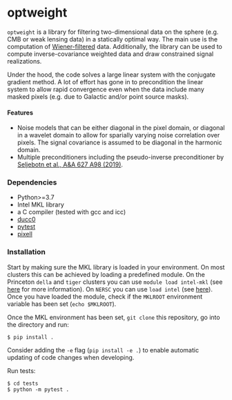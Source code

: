 # optweight

`optweight` is a library for filtering two-dimensional data on the sphere (e.g. CMB or weak lensing data) in a statically optimal way. The main use is the computation of [Wiener-filtered](https://en.wikipedia.org/wiki/Generalized_Wiener_filter) data. Additionally, the library can be used to compute inverse-covariance weighted data and draw constrained signal realizations. 

Under the hood, the code solves a large linear system with the conjugate gradient method. A lot of effort has gone in to precondition the linear system to allow rapid convergence even when the data include many masked pixels (e.g. due to Galactic and/or point source masks).


#### Features
* Noise models that can be either diagonal in the pixel domain, or diagonal in a wavelet domain to allow for sparially varying noise correlation over pixels. The signal covariance is assumed to be diagonal in the harmonic domain.
* Multiple preconditioners including the pseudo-inverse preconditioner by [Seljebotn et al., A&A 627 A98 (2019)](https://www.aanda.org/articles/aa/abs/2019/07/aa32037-17/aa32037-17.html).

### Dependencies

- Python>=3.7
- Intel MKL library 
- a C compiler (tested with gcc and icc)
- [ducc0](https://gitlab.mpcdf.mpg.de/mtr/ducc)
- [pytest](https://pypi.org/project/pytest/)
- [pixell](https://pypi.org/project/pixell/)

### Installation

Start by making sure the MKL library is loaded in your environment. On most clusters this can be achieved by loading a predefined module. On the Princeton `della` and `tiger` clusters you can use `module load intel-mkl` (see [here](https://researchcomputing.princeton.edu/faq/how-to-build-using-intel-mkl) for more information). On `NERSC` you can use `load intel` (see [here](https://docs-dev.nersc.gov/cgpu/software/math/)). Once you have loaded the module, check if the `MKLROOT` environment variable has been set (`echo $MKLROOT`).

Once the MKL environment has been set, `git clone` this repository, go into the directory and run:
```
$ pip install .
```
Consider adding the `-e` flag (`pip install -e .`) to enable automatic 
updating of code changes when developing.

Run tests:

```
$ cd tests
$ python -m pytest .
```



